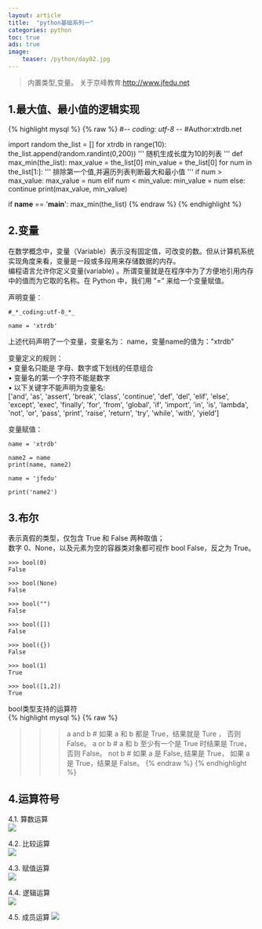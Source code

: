 ```yaml
---
layout: article
title:  "python基础系列一"
categories: python
toc: true
ads: true
image:
    teaser: /python/day02.jpg
---
```

> 内置类型,变量。
> 关于京峰教育:http://www.jfedu.net

## 1.最大值、最小值的逻辑实现
{% highlight mysql %}
{% raw %}
#-*- coding: utf-8 -*-
#Author:xtrdb.net

import random
the_list = []
for xtrdb in range(10):
    the_list.append(random.randint(0,200))
    '''
    随机生成长度为10的列表
    '''
def max_min(the_list):
    max_value = the_list[0]
    min_value = the_list[0]
    for num in the_list[1:]:
        '''
        排除第一个值,并遍历列表判断最大和最小值
        '''
        if  num > max_value:
            max_value = num
        elif num < min_value:
            min_value = num
        else:
            continue
    print(max_value, min_value)

if __name__ == '__main__':
    max_min(the_list)
{% endraw %}
{% endhighlight %}  

## 2.变量
在数学概念中，变量（Variable）表示没有固定值，可改变的数。但从计算机系统实现角度来看，变量是一段或多段用来存储数据的内存。    
编程语言允许你定义变量(variable)  。所谓变量就是在程序中为了方便地引用内存中的值而为它取的名称。在 Python 中，我们用 "=" 来给一个变量赋值。      

声明变量：     

	#_*_coding:utf-8_*_   
	
	name = 'xtrdb'

上述代码声明了一个变量，变量名为： name，变量name的值为："xtrdb"　
 
变量定义的规则：      
• 变量名只能是 字母、数字或下划线的任意组合    
• 变量名的第一个字符不能是数字    
• 以下关键字不能声明为变量名:     
['and', 'as', 'assert', 'break', 'class', 'continue', 'def', 'del', 'elif', 'else', 'except', 'exec', 'finally', 'for', 'from', 'global', 'if', 'import', 'in', 'is', 'lambda', 'not', 'or', 'pass', 'print', 'raise', 'return', 'try', 'while', 'with', 'yield']  

变量赋值：     		

	name = 'xtrdb'

	name2 = name
	print(name, name2)

	name = 'jfedu'

	print('name2')

## 3.布尔 
表示真假的类型，仅包含 True 和 False 两种取值；  
数字 0、None，以及元素为空的容器类对象都可视作 bool False，反之为 True。    

	>>> bool(0)
	False

	>>> bool(None)
	False

	>>> bool("")
	False

	>>> bool([])
	False

	>>> bool({})
	False

	>>> bool(1)
	True

	>>> bool([1,2])
	True  

bool类型支持的运算符   
{% highlight mysql %}
{% raw %}
>>> a and b  # 如果 a 和 b 都是 True，结果就是 Ture ， 否则 False。
>>> a or b   #  a 和 b 至少有一个是 True 时结果是 True， 否则 False。
>>> not b    # 如果 a 是 False, 结果是 True， 如果 a 是 True，结果是 False。 
{% endraw %}
{% endhighlight %} 

## 4.运算符号  
4.1. 算数运算  
![](http://i.imgur.com/JHalIkS.png)

4.2. 比较运算  
![](http://i.imgur.com/VfLD077.png)

4.3. 赋值运算    
![](http://i.imgur.com/9gIBLVa.png)

4.4. 逻辑运算   
![](http://i.imgur.com/VjlXACp.png)

4.5. 成员运算 
![](http://i.imgur.com/RvUCuWN.png)
